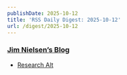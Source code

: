 ```yaml
---
publishDate: 2025-10-12
title: 'RSS Daily Digest: 2025-10-12'
url: /digest/2025-10-12
---
```


### [Jim Nielsen’s Blog](https://blog.jim-nielsen.com/)

  * [Research Alt](https://blog.jim-nielsen.com/2025/research-alt/)
  

